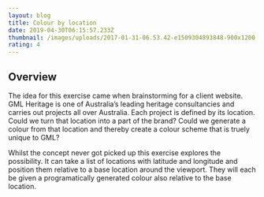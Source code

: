 ```yaml
---
layout: blog
title: Colour by location
date: 2019-04-30T06:15:57.233Z
thumbnail: /images/uploads/2017-01-31-06.53.42-e1509304893848-900x1200.jpg
rating: 4
---
```

## Overview

The idea for this exercise came when brainstorming for a client website. GML Heritage is one of Australia’s leading heritage consultancies and carries out projects all over Australia. Each project is defined by its location. Could we turn that location into a part of the brand? Could we generate a colour from that location and thereby create a colour scheme that is truely unique to GML?

Whilst the concept never got picked up this exercise explores the possibility. It can take a list of locations with latitude and longitude and position them relative to a base location around the viewport. They will each be given a programatically generated colour also relative to the base location.
